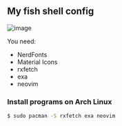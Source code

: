 ## My fish shell config
![image](https://user-images.githubusercontent.com/43048524/153898590-e8cfa9fe-fce2-4e5a-9645-6e74be3fcf57.png)

You need:
- NerdFonts
- Material Icons
- rxfetch
- exa
- neovim

### Install programs on Arch Linux
```sh
$ sudo pacman -S rxfetch exa neovim
```
